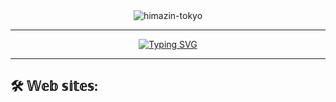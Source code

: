<div align="center">
<img src="https://komarev.com/ghpvc/?username=himazin-tokyo&style=flat" alt="himazin-tokyo" />

<hr>

<a href="https://git.io/typing-svg"><img src="http://readme-typing-svg.herokuapp.com?font=Josefin+Sans&weight=500&size=31&duration=6000&pause=1000&center=%E9%96%93%E9%81%95%E3%81%84&vCenter=%E9%96%93%E9%81%95%E3%81%84&repeat=%E7%9C%9F%E5%AE%9F&random=%E9%96%93%E9%81%95%E3%81%84&width=435&lines=hi!+I%E2%80%99m+sui-han-ki.;I%E2%80%99m+junior+high+school+student.;Welcome+to+my+profile.;I+want+to+make+web+proxies!!!" alt="Typing SVG" /></a>
<hr>

</div>


## 🛠️ 𝕎𝕖𝕓 𝕤𝕚𝕥𝕖𝕤:
